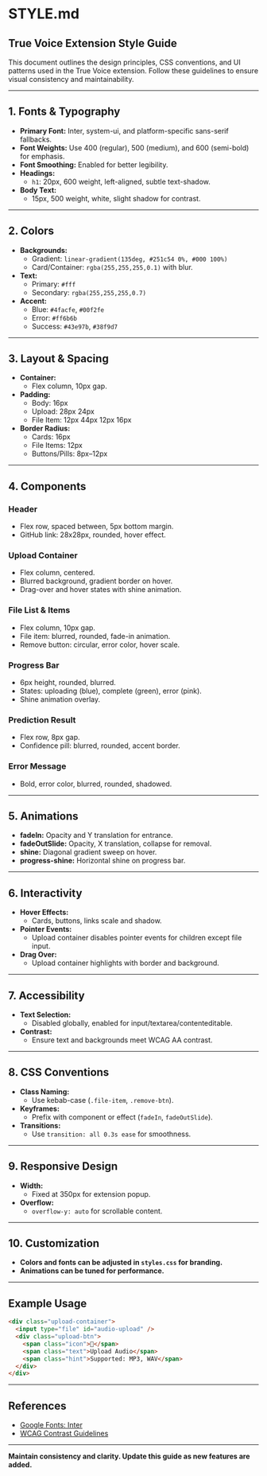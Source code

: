 # STYLE.md

## True Voice Extension Style Guide

This document outlines the design principles, CSS conventions, and UI patterns used in the True Voice extension. Follow these guidelines to ensure visual consistency and maintainability.

---

## 1. Fonts & Typography

- **Primary Font:** Inter, system-ui, and platform-specific sans-serif fallbacks.
- **Font Weights:** Use 400 (regular), 500 (medium), and 600 (semi-bold) for emphasis.
- **Font Smoothing:** Enabled for better legibility.
- **Headings:**  
  - `h1`: 20px, 600 weight, left-aligned, subtle text-shadow.
- **Body Text:**  
  - 15px, 500 weight, white, slight shadow for contrast.

---

## 2. Colors

- **Backgrounds:**  
  - Gradient: `linear-gradient(135deg, #251c54 0%, #000 100%)`
  - Card/Container: `rgba(255,255,255,0.1)` with blur.
- **Text:**  
  - Primary: `#fff`
  - Secondary: `rgba(255,255,255,0.7)`
- **Accent:**  
  - Blue: `#4facfe`, `#00f2fe`
  - Error: `#ff6b6b`
  - Success: `#43e97b`, `#38f9d7`

---

## 3. Layout & Spacing

- **Container:**  
  - Flex column, 10px gap.
- **Padding:**  
  - Body: 16px
  - Upload: 28px 24px
  - File Item: 12px 44px 12px 16px
- **Border Radius:**  
  - Cards: 16px
  - File Items: 12px
  - Buttons/Pills: 8px–12px

---

## 4. Components

### Header
- Flex row, spaced between, 5px bottom margin.
- GitHub link: 28x28px, rounded, hover effect.

### Upload Container
- Flex column, centered.
- Blurred background, gradient border on hover.
- Drag-over and hover states with shine animation.

### File List & Items
- Flex column, 10px gap.
- File item: blurred, rounded, fade-in animation.
- Remove button: circular, error color, hover scale.

### Progress Bar
- 6px height, rounded, blurred.
- States: uploading (blue), complete (green), error (pink).
- Shine animation overlay.

### Prediction Result
- Flex row, 8px gap.
- Confidence pill: blurred, rounded, accent border.

### Error Message
- Bold, error color, blurred, rounded, shadowed.

---

## 5. Animations

- **fadeIn:** Opacity and Y translation for entrance.
- **fadeOutSlide:** Opacity, X translation, collapse for removal.
- **shine:** Diagonal gradient sweep on hover.
- **progress-shine:** Horizontal shine on progress bar.

---

## 6. Interactivity

- **Hover Effects:**  
  - Cards, buttons, links scale and shadow.
- **Pointer Events:**  
  - Upload container disables pointer events for children except file input.
- **Drag Over:**  
  - Upload container highlights with border and background.

---

## 7. Accessibility

- **Text Selection:**  
  - Disabled globally, enabled for input/textarea/contenteditable.
- **Contrast:**  
  - Ensure text and backgrounds meet WCAG AA contrast.

---

## 8. CSS Conventions

- **Class Naming:**  
  - Use kebab-case (`.file-item`, `.remove-btn`).
- **Keyframes:**  
  - Prefix with component or effect (`fadeIn`, `fadeOutSlide`).
- **Transitions:**  
  - Use `transition: all 0.3s ease` for smoothness.

---

## 9. Responsive Design

- **Width:**  
  - Fixed at 350px for extension popup.
- **Overflow:**  
  - `overflow-y: auto` for scrollable content.

---

## 10. Customization

- **Colors and fonts can be adjusted in `styles.css` for branding.**
- **Animations can be tuned for performance.**

---

## Example Usage

```html
<div class="upload-container">
  <input type="file" id="audio-upload" />
  <div class="upload-btn">
    <span class="icon">🎤</span>
    <span class="text">Upload Audio</span>
    <span class="hint">Supported: MP3, WAV</span>
  </div>
</div>
```

---

## References

- [Google Fonts: Inter](https://fonts.google.com/specimen/Inter)
- [WCAG Contrast Guidelines](https://www.w3.org/WAI/WCAG21/quickref/#contrast-minimum)

---

**Maintain consistency and clarity. Update this guide as new features are added.**